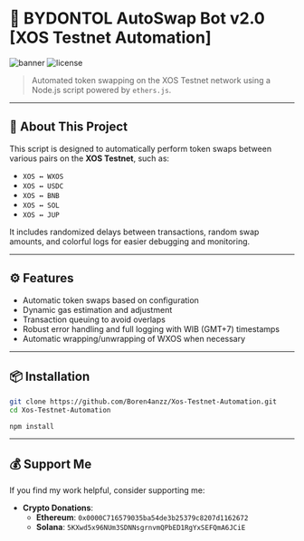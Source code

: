 # 🔁 BYDONTOL AutoSwap Bot v2.0 [XOS Testnet Automation]

![banner](https://img.shields.io/badge/Status-Testnet-blue) ![license](https://img.shields.io/badge/License-MIT-green)

> Automated token swapping on the XOS Testnet network using a Node.js script powered by `ethers.js`.

---

## 🧠 About This Project

This script is designed to automatically perform token swaps between various pairs on the **XOS Testnet**, such as:

- `XOS ↔ WXOS`
- `XOS ↔ USDC`
- `XOS ↔ BNB`
- `XOS ↔ SOL`
- `XOS ↔ JUP`

It includes randomized delays between transactions, random swap amounts, and colorful logs for easier debugging and monitoring.

---

## ⚙️ Features

- Automatic token swaps based on configuration
- Dynamic gas estimation and adjustment
- Transaction queuing to avoid overlaps
- Robust error handling and full logging with WIB (GMT+7) timestamps
- Automatic wrapping/unwrapping of WXOS when necessary

---

## 📦 Installation

```bash
git clone https://github.com/Boren4anzz/Xos-Testnet-Automation.git
cd Xos-Testnet-Automation
```
```
npm install
```
---

## 💰 Support Me

If you find my work helpful, consider supporting me:

- **Crypto Donations**:
  - **Ethereum**: `0x0000C716579035ba54de3b25379c8207d1162672`
  - **Solana**: `5KXwd5x96NUm3SDNNsgrnvmQPbED1RgYxSEFQmA6JCiE`


